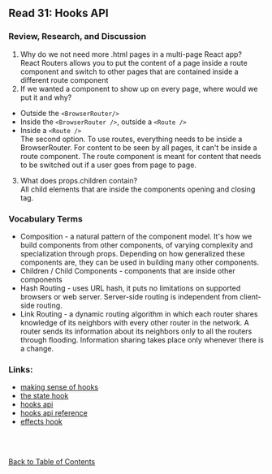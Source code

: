 ## Read 31: Hooks API

### Review, Research, and Discussion

1. Why do we not need more .html pages in a multi-page React app?  
   React Routers allows you to put the content of a page inside a route component and switch to other pages that are contained inside a different route component
2. If we wanted a component to show up on every page, where would we put it and why?

- Outside the `<BrowserRouter/>`
- Inside the `<BrowserRouter />`, outside a `<Route />`
- Inside a `<Route />`  
   The second option. To use routes, everything needs to be inside a BrowserRouter. For content to be seen by all pages, it can't be inside a route component. The route component is meant for content that needs to be switched out if a user goes from page to page.

3. What does props.children contain?  
   All child elements that are inside the components opening and closing tag.

### Vocabulary Terms

- Composition - a natural pattern of the component model. It's how we build components from other components, of varying complexity and specialization through props. Depending on how generalized these components are, they can be used in building many other components.
- Children / Child Components - components that are inside other components
- Hash Routing - uses URL hash, it puts no limitations on supported browsers or web server. Server-side routing is independent from client-side routing.
- Link Routing - a dynamic routing algorithm in which each router shares knowledge of its neighbors with every other router in the network. A router sends its information about its neighbors only to all the routers through flooding. Information sharing takes place only whenever there is a change.

### Links:

- [making sense of hooks](https://medium.com/@dan_abramov/making-sense-of-react-hooks-fdbde8803889)
- [the state hook](https://reactjs.org/docs/hooks-state.html)
- [hooks api](https://reactjs.org/docs/hooks-overview.html)
- [hooks api reference](https://reactjs.org/docs/hooks-reference.html)
- [effects hook](https://reactjs.org/docs/hooks-effect.html)

<br>
<br>

[Back to Table of Contents](README.md)

